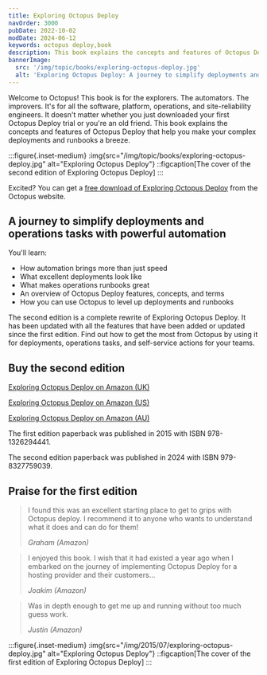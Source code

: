 ```yaml
---
title: Exploring Octopus Deploy
navOrder: 3000
pubDate: 2022-10-02
modDate: 2024-06-12
keywords: octopus deploy,book
description: This book explains the concepts and features of Octopus Deploy that help you make your complex deployments and runbooks a breeze.
bannerImage:
  src: '/img/topic/books/exploring-octopus-deploy.jpg'
  alt: 'Exploring Octopus Deploy: A journey to simplify deployments and operations tasks with powerful automation'
---
```


Welcome to Octopus! This book is for the explorers. The automators. The improvers. It's for all the software, platform, operations, and site-reliability engineers. It doesn't matter whether you just downloaded your first Octopus Deploy trial or you're an old friend. This book explains the concepts and features of Octopus Deploy that help you make your complex deployments and runbooks a breeze.

:::figure{.inset-medium}
:img{src="/img/topic/books/exploring-octopus-deploy.jpg" alt="Exploring Octopus Deploy"}
::figcaption[The cover of the second edition of Exploring Octopus Deploy]
:::

Excited? You can get a [free download of Exploring Octopus Deploy](https://octopus.com/publications/exploring-octopus-deploy) from the Octopus website.

## A journey to simplify deployments and operations tasks with powerful automation

You'll learn:

- How automation brings more than just speed
- What excellent deployments look like
- What makes operations runbooks great
- An overview of Octopus Deploy features, concepts, and terms
- How you can use Octopus to level up deployments and runbooks

The second edition is a complete rewrite of Exploring Octopus Deploy. It has been updated with all the features that have been added or updated since the first edition. Find out how to get the most from Octopus by using it for deployments, operations tasks, and self-service actions for your teams.

## Buy the second edition

[Exploring Octopus Deploy on Amazon (UK)](https://www.amazon.co.uk/dp/B0D6VKQNBK/)

[Exploring Octopus Deploy on Amazon (US)](https://www.amazon.com/dp/B0D6VKQNBK/)

[Exploring Octopus Deploy on Amazon (AU)](https://www.amazon.com.au/dp/B0D6VKQNBK/)

The first edition paperback was published in 2015 with ISBN 978-1326294441.

The second edition paperback was published in 2024 with ISBN 979-8327759039.
 
## Praise for the first edition

> I found this was an excellent starting place to get to grips with Octopus deploy. I recommend it to anyone who wants to understand what it does and can do for them!
>
> <cite>Graham (Amazon)</cite>

> I enjoyed this book. I wish that it had existed a year ago when I embarked on the journey of implementing Octopus Deploy for a hosting provider and their customers…
> 
> <cite>Joakim (Amazon)</cite>

> Was in depth enough to get me up and running without too much guess work.
>
> <cite>Justin (Amazon)</cite>

:::figure{.inset-medium}
:img{src="/img/2015/07/exploring-octopus-deploy.jpg" alt="Exploring Octopus Deploy"}
::figcaption[The cover of the first edition of Exploring Octopus Deploy]
:::
